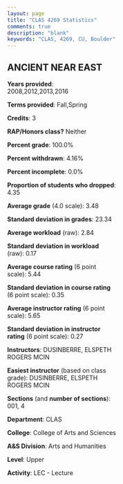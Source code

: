 ```yaml
---
layout: page
title: "CLAS 4269 Statistics"
comments: true
description: "blank"
keywords: "CLAS, 4269, CU, Boulder"
--- 
```

<head>
<script src="https://ajax.googleapis.com/ajax/libs/jquery/2.1.3/jquery.min.js"></script>
<script src="https://dl.dropboxusercontent.com/s/pc42nxpaw1ea4o9/highcharts.js?dl=0"></script>
<!-- <script src="../assets/js/highcharts.js"></script> -->
<style type="text/css">@font-face {
	font-family: "Bebas Neue";
	src: url(https://www.filehosting.org/file/details/544349/BebasNeue%20Regular.otf) format("opentype");
	}
	h1.Bebas { 
		font-family: "Bebas Neue", Verdana, Tahoma;
	}
</style>
</head>
<body>
	<div id="container" style="float: right; width: 45%; height: 88%; margin-left: 2.5%; margin-right: 2.5%;"></div>
	<script language="JavaScript">
		$(document).ready(function() {
		var chart = {type: 'column'};
		var title = {text: 'Grade Distribution'};
		var xAxis = {categories: ['A','B','C','D','F'],crosshair: true};
		var yAxis = {min: 0,title: {text: 'Percentage'}};
		var tooltip = {headerFormat: '<center><b><span style="font-size:20px">{point.key}</span></b></center>',
		               pointFormat: '<td style="padding:0"><b>{point.y:.1f}%</b></td>',
		               footerFormat: '</table>',shared: true,useHTML: true};
		var plotOptions = {column: {pointPadding: 0.0,borderWidth: 0}};  
		var credits = {enabled: false};var series= [{name: 'Percent',data: [71.59,19.32,3.41,3.41,2.27,]}];
		var json = {};
		json.chart = chart;
		json.title = title;
		json.tooltip = tooltip;
		json.xAxis = xAxis;
		json.yAxis = yAxis;  
		json.series = series;
		json.plotOptions = plotOptions;  
		json.credits = credits;
		$('#container').highcharts(json);
	});
	</script>
</body>
			   
## ANCIENT NEAR EAST

**Years provided**: 2008,2012,2013,2016

**Terms provided**: Fall,Spring

**Credits**: 3

**RAP/Honors class?** Neither

**Percent grade**: 100.0%

**Percent withdrawn**: 4.16%

**Percent incomplete**: 0.0%

**Proportion of students who dropped**: 4.35

**Average grade** (4.0 scale): 3.48

**Standard deviation in grades**: 23.34

**Average workload** (raw): 2.84

**Standard deviation in workload** (raw): 0.17

**Average course rating** (6 point scale): 5.44

**Standard deviation in course rating** (6 point scale): 0.35

**Average instructor rating** (6 point scale): 5.65

**Standard deviation in instructor rating** (6 point scale): 0.27

**Instructors**: DUSINBERRE, ELSPETH ROGERS MCIN

**Easiest instructor** (based on class grade): DUSINBERRE, ELSPETH ROGERS MCIN

**Sections** (and **number of sections**): 001, 4

**Department**: CLAS

**College**: College of Arts and Sciences

**A&S Division**: Arts and Humanities

**Level**: Upper

**Activity**: LEC - Lecture